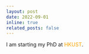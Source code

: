 ```yaml
---
layout: post
date: 2022-09-01  
inline: true
related_posts: false
---
```

I am starting my PhD at <span style="color: orange;">HKUST</span>.
 